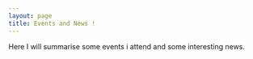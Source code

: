 ```yaml
---
layout: page
title: Events and News !
---
```


<!-- Here to summarise some events i attend and some interesting news -->
Here I will  summarise some events i attend and some interesting news.
